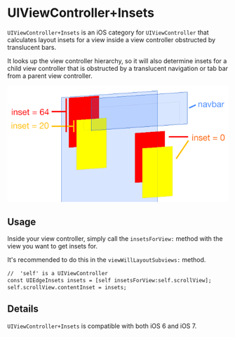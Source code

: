 UIViewController+Insets
===========

`UIViewController+Insets` is an iOS category for `UIViewController` that calculates layout insets for a view inside a view controller obstructed by translucent bars.

It looks up the view controller hierarchy, so it will also determine insets for a child view controller that is obstructed by a translucent navigation or tab bar from a parent view controller.

![image](Images/hero.png?raw=true)

Usage
-----

Inside your view controller, simply call the `insetsForView:` method with the view you want to get insets for.

It's recommended to do this in the `viewWillLayoutSubviews:` method.

    //	'self' is a UIViewController
    const UIEdgeInsets insets = [self insetsForView:self.scrollView];
    self.scrollView.contentInset = insets;

Details
-----

`UIViewController+Insets` is compatible with both iOS 6 and iOS 7.